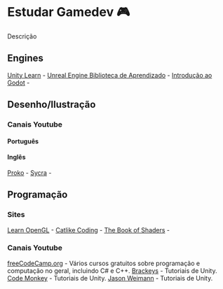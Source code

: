 # Estudar Gamedev 🎮
Descrição

## Engines
[Unity Learn](https://learn.unity.com/) - 
[Unreal Engine Biblioteca de Aprendizado](https://dev.epicgames.com/community/unreal-engine/learning) - 
[Introdução ao Godot](https://docs.godotengine.org/en/stable/getting_started/introduction/introduction_to_godot.html) - 

## Desenho/Ilustração


### Canais Youtube

#### Português


#### Inglês
[Proko](https://www.youtube.com/@ProkoTV) - 
[Sycra](https://www.youtube.com/@Sycra) - 


## Programação

### Sites
[Learn OpenGL](https://learnopengl.com/Introduction) - 
[Catlike Coding](https://catlikecoding.com/unity/tutorials/) - 
[The Book of Shaders](https://thebookofshaders.com) - 

### Canais Youtube

[freeCodeCamp.org](https://www.youtube.com/@freecodecamp) - Vários cursos gratuitos sobre programação e computação no geral, incluindo C# e C++.
[Brackeys](https://www.youtube.com/@Brackeys) - Tutoriais de Unity.
[Code Monkey](https://www.youtube.com/@CodeMonkeyUnity) - Tutoriais de Unity.
[Jason Weimann](https://www.youtube.com/@Unity3dCollege) - Tutoriais de Unity.
<!--stackedit_data:
eyJoaXN0b3J5IjpbLTIwOTI4NTM3MCw4MDA3OTk2NiwtMTMyNT
c4MTQwOV19
-->